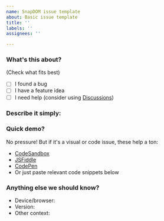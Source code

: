 ```yaml
---
name: SnapDOM issue template
about: Basic issue template
title: ''
labels: ''
assignees: ''

---
```


### What's this about?
(Check what fits best)
- [ ] I found a bug
- [ ] I have a feature idea
- [ ] I need help (consider using [Discussions](https://github.com/zumerlab/snapdom/discussions))

### Describe it simply:
<!-- Tell us what's happening or what you'd like to see -->

### Quick demo?
No pressure! But if it's a visual or code issue, these help a ton:
- [CodeSandbox](https://codesandbox.io)
- [JSFiddle](https://jsfiddle.net)
- [CodePen](https://codepen.io)
- Or just paste relevant code snippets below

### Anything else we should know?
- Device/browser: 
- Version: 
- Other context:
